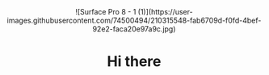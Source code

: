 <div align="center">![Surface Pro 8 - 1 (1)](https://user-images.githubusercontent.com/74500494/210315548-fab6709d-f0fd-4bef-92e2-faca20e97a9c.jpg)</div>
<h1 align="center">Hi there </h1>
